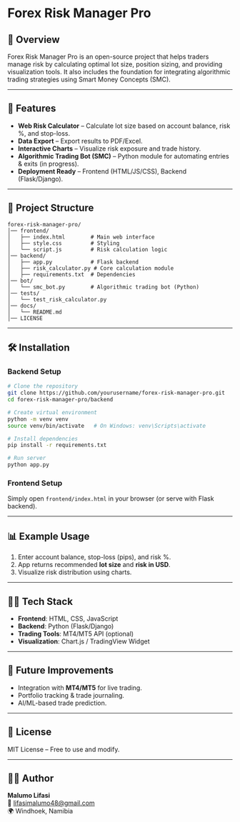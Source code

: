 # Forex Risk Manager Pro

## 📌 Overview
Forex Risk Manager Pro is an open-source project that helps traders manage risk by calculating optimal lot size, position sizing, and providing visualization tools. It also includes the foundation for integrating algorithmic trading strategies using Smart Money Concepts (SMC).

---

## 🚀 Features
- **Web Risk Calculator** – Calculate lot size based on account balance, risk %, and stop-loss.
- **Data Export** – Export results to PDF/Excel.
- **Interactive Charts** – Visualize risk exposure and trade history.
- **Algorithmic Trading Bot (SMC)** – Python module for automating entries & exits (in progress).
- **Deployment Ready** – Frontend (HTML/JS/CSS), Backend (Flask/Django).

---

## 📂 Project Structure
```
forex-risk-manager-pro/
│── frontend/
│   ├── index.html        # Main web interface
│   ├── style.css         # Styling
│   └── script.js         # Risk calculation logic
│── backend/
│   ├── app.py            # Flask backend
│   ├── risk_calculator.py # Core calculation module
│   ├── requirements.txt  # Dependencies
│── bot/
│   └── smc_bot.py        # Algorithmic trading bot (Python)
│── tests/
│   └── test_risk_calculator.py
│── docs/
│   └── README.md
│── LICENSE
```

---

## 🛠️ Installation
### Backend Setup
```bash
# Clone the repository
git clone https://github.com/yourusername/forex-risk-manager-pro.git
cd forex-risk-manager-pro/backend

# Create virtual environment
python -m venv venv
source venv/bin/activate   # On Windows: venv\Scripts\activate

# Install dependencies
pip install -r requirements.txt

# Run server
python app.py
```

### Frontend Setup
Simply open `frontend/index.html` in your browser (or serve with Flask backend).

---

## 📊 Example Usage
1. Enter account balance, stop-loss (pips), and risk %.
2. App returns recommended **lot size** and **risk in USD**.
3. Visualize risk distribution using charts.

---

## 🧑‍💻 Tech Stack
- **Frontend**: HTML, CSS, JavaScript
- **Backend**: Python (Flask/Django)
- **Trading Tools**: MT4/MT5 API (optional)
- **Visualization**: Chart.js / TradingView Widget

---

## 📌 Future Improvements
- Integration with **MT4/MT5** for live trading.
- Portfolio tracking & trade journaling.
- AI/ML-based trade prediction.

---

## 📜 License
MIT License – Free to use and modify.

---

## 👨‍💻 Author
**Malumo Lifasi**  
📧 lifasimalumo48@gmail.com  
🌍 Windhoek, Namibia
